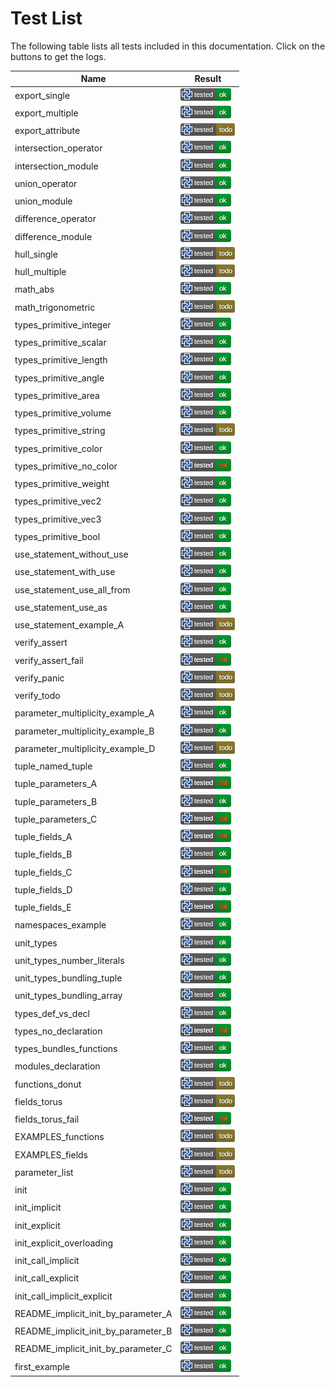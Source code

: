 # Test List

The following table lists all tests included in this documentation.
Click on the buttons to get the logs.

| Name | Result |
|------|--------|
| export_single | [![test](../doc/std/.test/export_single.png)](../doc/std/.test/export_single.log) |
| export_multiple | [![test](../doc/std/.test/export_multiple.png)](../doc/std/.test/export_multiple.log) |
| export_attribute | [![test](../doc/std/.test/export_attribute.png)](../doc/std/.test/export_attribute.log) |
| intersection_operator | [![test](../doc/std/algorithm/.test/intersection_operator.png)](../doc/std/algorithm/.test/intersection_operator.log) |
| intersection_module | [![test](../doc/std/algorithm/.test/intersection_module.png)](../doc/std/algorithm/.test/intersection_module.log) |
| union_operator | [![test](../doc/std/algorithm/.test/union_operator.png)](../doc/std/algorithm/.test/union_operator.log) |
| union_module | [![test](../doc/std/algorithm/.test/union_module.png)](../doc/std/algorithm/.test/union_module.log) |
| difference_operator | [![test](../doc/std/algorithm/.test/difference_operator.png)](../doc/std/algorithm/.test/difference_operator.log) |
| difference_module | [![test](../doc/std/algorithm/.test/difference_module.png)](../doc/std/algorithm/.test/difference_module.log) |
| hull_single | [![test](../doc/std/algorithm/.test/hull_single.png)](../doc/std/algorithm/.test/hull_single.log) |
| hull_multiple | [![test](../doc/std/algorithm/.test/hull_multiple.png)](../doc/std/algorithm/.test/hull_multiple.log) |
| math_abs | [![test](../doc/std/.test/math_abs.png)](../doc/std/.test/math_abs.log) |
| math_trigonometric | [![test](../doc/std/.test/math_trigonometric.png)](../doc/std/.test/math_trigonometric.log) |
| types_primitive_integer | [![test](../doc/.test/types_primitive_integer.png)](../doc/.test/types_primitive_integer.log) |
| types_primitive_scalar | [![test](../doc/.test/types_primitive_scalar.png)](../doc/.test/types_primitive_scalar.log) |
| types_primitive_length | [![test](../doc/.test/types_primitive_length.png)](../doc/.test/types_primitive_length.log) |
| types_primitive_angle | [![test](../doc/.test/types_primitive_angle.png)](../doc/.test/types_primitive_angle.log) |
| types_primitive_area | [![test](../doc/.test/types_primitive_area.png)](../doc/.test/types_primitive_area.log) |
| types_primitive_volume | [![test](../doc/.test/types_primitive_volume.png)](../doc/.test/types_primitive_volume.log) |
| types_primitive_string | [![test](../doc/.test/types_primitive_string.png)](../doc/.test/types_primitive_string.log) |
| types_primitive_color | [![test](../doc/.test/types_primitive_color.png)](../doc/.test/types_primitive_color.log) |
| types_primitive_no_color | [![test](../doc/.test/types_primitive_no_color.png)](../doc/.test/types_primitive_no_color.log) |
| types_primitive_weight | [![test](../doc/.test/types_primitive_weight.png)](../doc/.test/types_primitive_weight.log) |
| types_primitive_vec2 | [![test](../doc/.test/types_primitive_vec2.png)](../doc/.test/types_primitive_vec2.log) |
| types_primitive_vec3 | [![test](../doc/.test/types_primitive_vec3.png)](../doc/.test/types_primitive_vec3.log) |
| types_primitive_bool | [![test](../doc/.test/types_primitive_bool.png)](../doc/.test/types_primitive_bool.log) |
| use_statement_without_use | [![test](../doc/.test/use_statement_without_use.png)](../doc/.test/use_statement_without_use.log) |
| use_statement_with_use | [![test](../doc/.test/use_statement_with_use.png)](../doc/.test/use_statement_with_use.log) |
| use_statement_use_all_from | [![test](../doc/.test/use_statement_use_all_from.png)](../doc/.test/use_statement_use_all_from.log) |
| use_statement_use_as | [![test](../doc/.test/use_statement_use_as.png)](../doc/.test/use_statement_use_as.log) |
| use_statement_example_A | [![test](../doc/.test/use_statement_example_A.png)](../doc/.test/use_statement_example_A.log) |
| verify_assert | [![test](../doc/.test/verify_assert.png)](../doc/.test/verify_assert.log) |
| verify_assert_fail | [![test](../doc/.test/verify_assert_fail.png)](../doc/.test/verify_assert_fail.log) |
| verify_panic | [![test](../doc/.test/verify_panic.png)](../doc/.test/verify_panic.log) |
| verify_todo | [![test](../doc/.test/verify_todo.png)](../doc/.test/verify_todo.log) |
| parameter_multiplicity_example_A | [![test](../doc/.test/parameter_multiplicity_example_A.png)](../doc/.test/parameter_multiplicity_example_A.log) |
| parameter_multiplicity_example_B | [![test](../doc/.test/parameter_multiplicity_example_B.png)](../doc/.test/parameter_multiplicity_example_B.log) |
| parameter_multiplicity_example_D | [![test](../doc/.test/parameter_multiplicity_example_D.png)](../doc/.test/parameter_multiplicity_example_D.log) |
| tuple_named_tuple | [![test](../doc/.test/tuple_named_tuple.png)](../doc/.test/tuple_named_tuple.log) |
| tuple_parameters_A | [![test](../doc/.test/tuple_parameters_A.png)](../doc/.test/tuple_parameters_A.log) |
| tuple_parameters_B | [![test](../doc/.test/tuple_parameters_B.png)](../doc/.test/tuple_parameters_B.log) |
| tuple_parameters_C | [![test](../doc/.test/tuple_parameters_C.png)](../doc/.test/tuple_parameters_C.log) |
| tuple_fields_A | [![test](../doc/.test/tuple_fields_A.png)](../doc/.test/tuple_fields_A.log) |
| tuple_fields_B | [![test](../doc/.test/tuple_fields_B.png)](../doc/.test/tuple_fields_B.log) |
| tuple_fields_C | [![test](../doc/.test/tuple_fields_C.png)](../doc/.test/tuple_fields_C.log) |
| tuple_fields_D | [![test](../doc/.test/tuple_fields_D.png)](../doc/.test/tuple_fields_D.log) |
| tuple_fields_E | [![test](../doc/.test/tuple_fields_E.png)](../doc/.test/tuple_fields_E.log) |
| namespaces_example | [![test](../doc/.test/namespaces_example.png)](../doc/.test/namespaces_example.log) |
| unit_types | [![test](../doc/.test/unit_types.png)](../doc/.test/unit_types.log) |
| unit_types_number_literals | [![test](../doc/.test/unit_types_number_literals.png)](../doc/.test/unit_types_number_literals.log) |
| unit_types_bundling_tuple | [![test](../doc/.test/unit_types_bundling_tuple.png)](../doc/.test/unit_types_bundling_tuple.log) |
| unit_types_bundling_array | [![test](../doc/.test/unit_types_bundling_array.png)](../doc/.test/unit_types_bundling_array.log) |
| types_def_vs_decl | [![test](../doc/.test/types_def_vs_decl.png)](../doc/.test/types_def_vs_decl.log) |
| types_no_declaration | [![test](../doc/.test/types_no_declaration.png)](../doc/.test/types_no_declaration.log) |
| types_bundles_functions | [![test](../doc/.test/types_bundles_functions.png)](../doc/.test/types_bundles_functions.log) |
| modules_declaration | [![test](../doc/modules/.test/modules_declaration.png)](../doc/modules/.test/modules_declaration.log) |
| functions_donut | [![test](../doc/modules/.test/functions_donut.png)](../doc/modules/.test/functions_donut.log) |
| fields_torus | [![test](../doc/modules/.test/fields_torus.png)](../doc/modules/.test/fields_torus.log) |
| fields_torus_fail | [![test](../doc/modules/.test/fields_torus_fail.png)](../doc/modules/.test/fields_torus_fail.log) |
| EXAMPLES_functions | [![test](../doc/modules/.test/EXAMPLES_functions.png)](../doc/modules/.test/EXAMPLES_functions.log) |
| EXAMPLES_fields | [![test](../doc/modules/.test/EXAMPLES_fields.png)](../doc/modules/.test/EXAMPLES_fields.log) |
| parameter_list | [![test](../doc/modules/.test/parameter_list.png)](../doc/modules/.test/parameter_list.log) |
| init | [![test](../doc/modules/.test/init.png)](../doc/modules/.test/init.log) |
| init_implicit | [![test](../doc/modules/.test/init_implicit.png)](../doc/modules/.test/init_implicit.log) |
| init_explicit | [![test](../doc/modules/.test/init_explicit.png)](../doc/modules/.test/init_explicit.log) |
| init_explicit_overloading | [![test](../doc/modules/.test/init_explicit_overloading.png)](../doc/modules/.test/init_explicit_overloading.log) |
| init_call_implicit | [![test](../doc/modules/.test/init_call_implicit.png)](../doc/modules/.test/init_call_implicit.log) |
| init_call_explicit | [![test](../doc/modules/.test/init_call_explicit.png)](../doc/modules/.test/init_call_explicit.log) |
| init_call_implicit_explicit | [![test](../doc/modules/.test/init_call_implicit_explicit.png)](../doc/modules/.test/init_call_implicit_explicit.log) |
| README_implicit_init_by_parameter_A | [![test](../doc/function/.test/README_implicit_init_by_parameter_A.png)](../doc/function/.test/README_implicit_init_by_parameter_A.log) |
| README_implicit_init_by_parameter_B | [![test](../doc/function/.test/README_implicit_init_by_parameter_B.png)](../doc/function/.test/README_implicit_init_by_parameter_B.log) |
| README_implicit_init_by_parameter_C | [![test](../doc/function/.test/README_implicit_init_by_parameter_C.png)](../doc/function/.test/README_implicit_init_by_parameter_C.log) |
| first_example | [![test](../.test/first_example.png)](../.test/first_example.log) |
